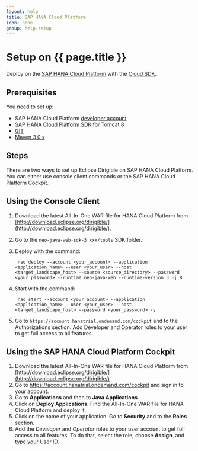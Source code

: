 ```yaml
---
layout: help
title: SAP HANA Cloud Platform
icon: none
group: help-setup
---
```


Setup on {{ page.title }}
===
Deploy on the [SAP HANA Cloud Platform](https://account.hana.ondemand.com/) with the [Cloud SDK](https://tools.hana.ondemand.com/#cloud).

Prerequisites
---
You need to set up:

- SAP HANA Cloud Platform [developer account](https://help.hana.ondemand.com/help/frameset.htm?65d74d39cb3a4bf8910cd36ec54d2b99.html)
- [SAP HANA Cloud Platform SDK](https://tools.hana.ondemand.com/#cloud) for Tomcat 8
- [GIT](https://git-scm.com/)
- [Maven 3.0.x](http://maven.apache.org/docs/3.0.5/release-notes.html)

Steps
---
There are two ways to set up Eclipse Dirigible on SAP HANA Cloud Platform. You can either use console client commands or the SAP HANA Cloud Platform Cockpit.

Using the Console Client
---
1. Download the latest All-In-One WAR file for HANA Cloud Platform from [http://download.eclipse.org/dirigible/](http://download.eclipse.org/dirigible/).
2. Go to the `neo-java-web-sdk-3.xxx/tools` SDK folder.
3. Deploy with the command:

        neo deploy --account <your_account> --application <application_name> --user <your_user> --host <target_landscape_host> --source <source_directory> --password <your_password> --runtime neo-java-web --runtime-version 3 -j 8

4. Start with the command:

        neo start --account <your_account> --application <application_name> --user <your_user> --host <target_landscape_host> --password <your_password> -y

5. Go to `https://account.hanatrial.ondemand.com/cockpit` and to the Authorizations section. Add Developer and Operator roles to your user to get full access to all features.

Using the SAP HANA Cloud Platform Cockpit
---
 1. Download the latest All-In-One WAR file for HANA Cloud Platform from [http://download.eclipse.org/dirigible/](http://download.eclipse.org/dirigible/)
 2. Go to https://account.hanatrial.ondemand.com/cockpit and sign in to your account.
 3. Go to **Applications** and then to **Java Applications**.
 4. Click on **Deploy Applications**. Find the All-In-One WAR file for HANA Cloud Platform and deploy it.
 5. Click on the name of your application. Go to **Security** and to the **Roles** section.
 6. Add the *Developer* and *Operator* roles to your user account to get full access to all features. To do that, select the role, choose **Assign**, and type your User ID.
